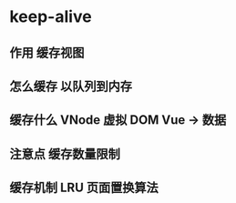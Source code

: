 # keep-alive

## 作用 缓存视图

## 怎么缓存 以队列到内存

## 缓存什么 VNode 虚拟 DOM Vue -> 数据

## 注意点 缓存数量限制

## 缓存机制 LRU 页面置换算法
